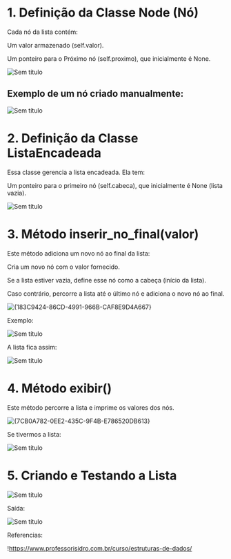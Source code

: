 # 1. Definição da Classe Node (Nó)
Cada nó da lista contém:


Um valor armazenado (self.valor).

Um ponteiro para o Próximo nó (self.proximo), que inicialmente é None.

![Sem título](https://github.com/user-attachments/assets/27501e08-7248-4275-9b4a-45e3ba0fd1e5)

## Exemplo de um nó criado manualmente:
![Sem título](https://github.com/user-attachments/assets/90fe2a53-cfa2-4aae-9765-cffadcc60389)

# 2. Definição da Classe ListaEncadeada

Essa classe gerencia a lista encadeada. Ela tem:

Um ponteiro para o primeiro nó (self.cabeca), que inicialmente é None (lista vazia).

![Sem título](https://github.com/user-attachments/assets/12386859-62ca-42ed-a605-4e2bacdd5902)

# 3. Método inserir_no_final(valor)

Este método adiciona um novo nó ao final da lista:

Cria um novo nó com o valor fornecido.

Se a lista estiver vazia, define esse nó como a cabeça (início da lista).

Caso contrário, percorre a lista até o último nó e adiciona o novo nó ao final.

![{183C9424-86CD-4991-966B-CAF8E9D4A667}](https://github.com/user-attachments/assets/86ea90f0-9abb-4de0-9740-a86413961146)

Exemplo:

![Sem título](https://github.com/user-attachments/assets/52a69d67-f711-4be7-bd2e-83eeb5a1530f)

A lista fica assim:

![Sem título](https://github.com/user-attachments/assets/b665ab07-9227-47ef-b856-3f02ee43bfa8)

# 4. Método exibir()
   
Este método percorre a lista e imprime os valores dos nós.

![{7CB0A782-0EE2-435C-9F4B-E786520DB613}](https://github.com/user-attachments/assets/4ffb06f3-dbcb-466c-a389-035a0835be1d)

Se tivermos a lista:

![Sem título](https://github.com/user-attachments/assets/aac24ec6-b703-4ad8-bd48-937492611518)

# 5. Criando e Testando a Lista
![Sem título](https://github.com/user-attachments/assets/b5ee62ee-a42c-4cf6-91da-126cbc578b3b)

Saída:

![Sem título](https://github.com/user-attachments/assets/bc1858a1-0ae0-42bc-af50-d881cfa29d6d)

Referencias: 

!https://www.professorisidro.com.br/curso/estruturas-de-dados/





